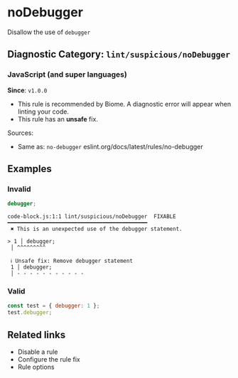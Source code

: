 # noDebugger

Disallow the use of `debugger`

## Diagnostic Category: `lint/suspicious/noDebugger`

### JavaScript (and super languages)

**Since**: `v1.0.0`

* This rule is recommended by Biome. A diagnostic error will appear when linting your code.
* This rule has an **unsafe** fix.

Sources: 
- Same as: `no-debugger` eslint.org/docs/latest/rules/no-debugger

## Examples

### Invalid

```js
debugger;
```

```
code-block.js:1:1 lint/suspicious/noDebugger  FIXABLE 
━━━━━━━━━━━━━━━━━━━━━━━━━━━━━━━━━━━━━━━━━━━━
 ✖ This is an unexpected use of the debugger statement.
 
> 1 │ debugger;
 │ ^^^^^^^^^
 
 ℹ Unsafe fix: Remove debugger statement
 1 │ debugger;
 │ - - - - - - - - - - -
```

### Valid

```js
const test = { debugger: 1 };
test.debugger;
```

## Related links

- Disable a rule
- Configure the rule fix
- Rule options